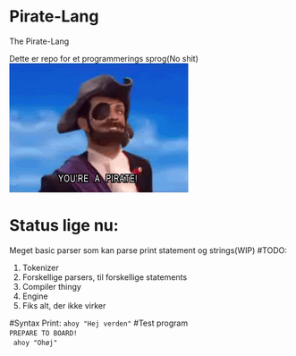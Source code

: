# Pirate-Lang
The Pirate-Lang

Dette er repo for et programmerings sprog(No shit) <br>
![PIRATE](https://github.com/SquirrelEmpire/Pirate-Lang/blob/master/giphy.gif)


# Status lige nu:
  Meget basic parser som kan parse print statement og strings(WIP)
#TODO:
1. Tokenizer
2. Forskellige parsers, til forskellige statements
3. Compiler thingy
4. Engine
5. Fiks alt, der ikke virker

#Syntax
Print:
<code>ahoy "Hej verden"</code>
#Test program
<code>
  PREPARE TO BOARD! 
</code><br>
<code>  ahoy "Ohøj"</code>
